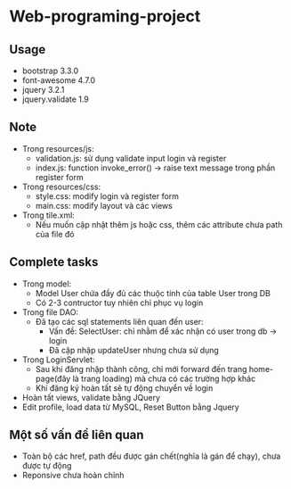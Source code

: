 # Web-programing-project

## Usage 

- bootstrap 3.3.0
- font-awesome 4.7.0
- jquery 3.2.1
- jquery.validate 1.9

## Note

- Trong resources/js: 
  - validation.js: sử dụng validate input login và register
  - index.js: function invoke_error() -> raise text message trong phần register form
- Trong resources/css:
  - style.css: modify login và register form
  - main.css: modify layout và các views
- Trong tile.xml:
  - Nếu muốn cập nhật thêm js hoặc css, thêm các attribute chưa path của file đó
## Complete tasks
- Trong model:
  - Model User chứa đầy đủ các thuộc tính của table User trong DB
  - Có 2-3 contructor tuy nhiên chỉ phục vụ login
- Trong file DAO:
  - Đã tạo các sql statements liên quan đến user: 
    - Vấn đề: SelectUser: chỉ nhằm để xác nhận có user trong db -> login
    - Đã cập nhập updateUser nhưng chưa sử dụng
- Trong LoginServlet: 
  - Sau khi đăng nhập thành công, chỉ mới forward đến trang home-page(đây là trang loading) mà chưa có các trường hợp khác
  - Khi đăng ký hoàn tất sẽ tự động chuyển về login
- Hoàn tất views, validate bằng JQuery
- Edit profile, load data từ MySQL, Reset Button bằng Jquery

## Một số vấn đề liên quan
- Toàn bộ các href, path đều được gán chết(nghĩa là gán để chạy), chưa được tự động
- Reponsive chưa hoàn chỉnh
